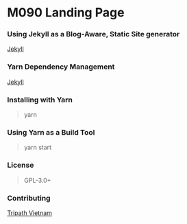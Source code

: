 # M090 Landing Page

### Using Jekyll as a Blog-Aware, Static Site generator

[Jekyll](https://github.com/jekyll/jekyll)

### Yarn Dependency Management

[Jekyll](https://yarnpkg.com/en/)

### Installing with Yarn

> yarn

### Using Yarn as a Build Tool

> yarn start

### License

> GPL-3.0+

### Contributing

[Tripath Vietnam](http://tripath.vn/)
